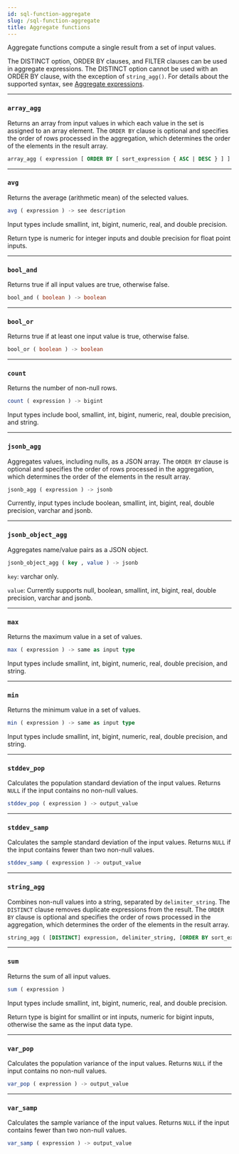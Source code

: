 ```yaml
---
id: sql-function-aggregate
slug: /sql-function-aggregate
title: Aggregate functions
---
```


Aggregate functions compute a single result from a set of input values.

The DISTINCT option, ORDER BY clauses, and FILTER clauses can be used in aggregate expressions. The DISTINCT option cannot be used with an ORDER BY clause, with the exception of `string_agg()`. For details about the supported syntax, see [Aggregate expressions](/sql/query-syntax/query-syntax-value-exp.md/#aggregate-expressions).

---  

### `array_agg`

Returns an array from input values in which each value in the set is assigned to an array element. The `ORDER BY` clause is optional and specifies the order of rows processed in the aggregation, which determines the order of the elements in the result array.

```sql title=Syntax
array_agg ( expression [ ORDER BY [ sort_expression { ASC | DESC } ] ] ) -> output_array       
```  

---  

### `avg`

Returns the average (arithmetic mean) of the selected values.

```sql title=Syntax
avg ( expression ) -> see description   
```  

Input types include smallint, int, bigint, numeric, real, and double precision.

Return type is numeric for integer inputs and double precision for float point inputs.

---  

### `bool_and`

Returns true if all input values are true, otherwise false.

```sql title=Syntax
bool_and ( boolean ) -> boolean
```

---  

### `bool_or`

Returns true if at least one input value is true, otherwise false.

```sql title=Syntax
bool_or ( boolean ) -> boolean
```

---  

### `count`

Returns the number of non-null rows.

```sql title=Syntax  
count ( expression ) -> bigint    
```  

Input types include bool, smallint, int, bigint, numeric, real, double precision, and string.  

---  

### `jsonb_agg`

Aggregates values, including nulls, as a JSON array. The `ORDER BY` clause is optional and specifies the order of rows processed in the aggregation, which determines the order of the elements in the result array.

```sql title=Syntax  
jsonb_agg ( expression ) -> jsonb    
```

Currently, input types include boolean, smallint, int, bigint, real, double precision, varchar and jsonb.

---  

### `jsonb_object_agg`

Aggregates name/value pairs as a JSON object.

```sql title=Syntax  
jsonb_object_agg ( key , value ) -> jsonb   
```

`key`: varchar only.

`value`: Currently supports null, boolean, smallint, int, bigint, real, double precision, varchar and jsonb.

---  

### `max`

Returns the maximum value in a set of values.  

```sql title=Syntax
max ( expression ) -> same as input type    
```  

Input types include smallint, int, bigint, numeric, real, double precision, and string.  

---  

### `min`

Returns the minimum value in a set of values.  

```sql title=Syntax
min ( expression ) -> same as input type  
```  

Input types include smallint, int, bigint, numeric, real, double precision, and string.  

---  

### `stddev_pop`

Calculates the population standard deviation of the input values. Returns `NULL` if the input contains no non-null values.  

```sql title=Syntax
stddev_pop ( expression ) -> output_value
```

---  

### `stddev_samp`

Calculates the sample standard deviation of the input values. Returns `NULL` if the input contains fewer than two non-null values.  

```sql title=Syntax
stddev_samp ( expression ) -> output_value
```

---  

### `string_agg`

Combines non-null values into a string, separated by `delimiter_string`. The `DISTINCT` clause removes duplicate expressions from the result. The `ORDER BY` clause is optional and specifies the order of rows processed in the aggregation, which determines the order of the elements in the result array. 

```sql title=Syntax
string_agg ( [DISTINCT] expression, delimiter_string, [ORDER BY sort_expression {ASC | DESC}] ) -> output_string  
```

---  

### `sum`

Returns the sum of all input values.  

```sql title=Syntax
sum ( expression )  
```

Input types include smallint, int, bigint, numeric, real, and double precision.

Return type is bigint for smallint or int inputs, numeric for bigint inputs, otherwise the same as the input data type.

---  

### `var_pop`

Calculates the population variance of the input values. Returns `NULL` if the input contains no non-null values.

```sql title=Syntax
var_pop ( expression ) -> output_value
```

---  

### `var_samp`

Calculates the sample variance of the input values. Returns `NULL` if the input contains fewer than two non-null values.

```sql title=Syntax
var_samp ( expression ) -> output_value
```
